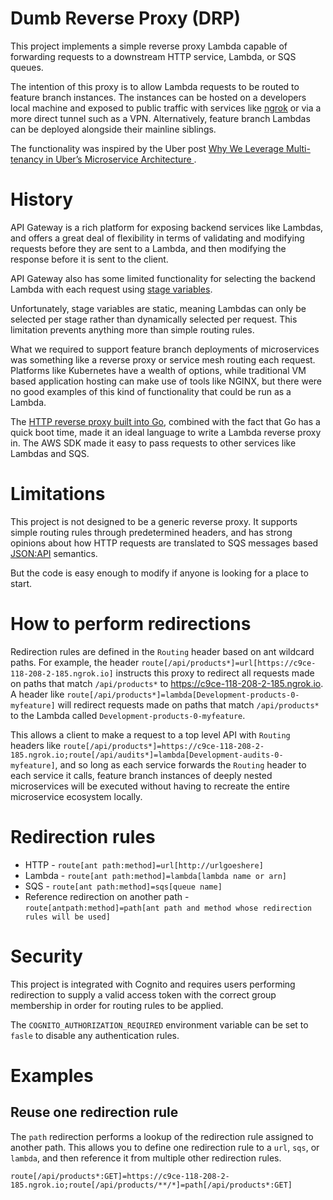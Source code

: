 # Dumb Reverse Proxy (DRP)

This project implements a simple reverse proxy Lambda capable of forwarding requests to a downstream HTTP service, Lambda,
or SQS queues.

The intention of this proxy is to allow Lambda requests to be routed to feature branch instances. The instances can be
hosted on a developers local machine and exposed to public traffic with services like [ngrok](https://ngrok.com/) or via
a more direct tunnel such as a VPN. Alternatively, feature branch Lambdas can be deployed alongside their mainline
siblings.

The functionality was inspired by the Uber post 
[Why We Leverage Multi-tenancy in Uber’s Microservice Architecture ](https://eng.uber.com/multitenancy-microservice-architecture/).

# History

API Gateway is a rich platform for exposing backend services like Lambdas, and offers a great deal of flexibility in
terms of validating and modifying requests before they are sent to a Lambda, and then modifying the response before
it is sent to the client.

API Gateway also has some limited functionality for selecting the backend Lambda with each request using 
[stage variables](https://aws.amazon.com/blogs/compute/using-api-gateway-stage-variables-to-manage-lambda-functions/).

Unfortunately, stage variables are static, meaning Lambdas can only be selected per stage rather than dynamically
selected per request. This limitation prevents anything more than simple routing rules.

What we required to support feature branch deployments of microservices was something like a reverse proxy
or service mesh routing each request. Platforms like Kubernetes have a wealth of options, while traditional VM based
application hosting can make use of tools like NGINX, but there were no good examples of this kind of functionality
that could be run as a Lambda.

The [HTTP reverse proxy built into Go](https://go.dev/src/net/http/httputil/reverseproxy.go), combined with the fact
that Go has a quick boot time, made it an ideal language to write a Lambda reverse proxy in. The AWS SDK
made it easy to pass requests to other services like Lambdas and SQS.

# Limitations

This project is not designed to be a generic reverse proxy. It supports simple routing rules through predetermined headers,
and has strong opinions about how HTTP requests are translated to SQS messages based [JSON:API](https://jsonapi.org/)
semantics.

But the code is easy enough to modify if anyone is looking for a place to start.

# How to perform redirections

Redirection rules are defined in the `Routing` header based on ant wildcard paths. For example, the header 
`route[/api/products*]=url[https://c9ce-118-208-2-185.ngrok.io]` instructs this proxy to redirect all requests made on
paths that match `/api/products*` to https://c9ce-118-208-2-185.ngrok.io. A header like
`route[/api/products*]=lambda[Development-products-0-myfeature]` will redirect requests made on
paths that match `/api/products*` to the Lambda called `Development-products-0-myfeature`.

This allows a client to make a request to a top level API with `Routing` headers like 
`route[/api/products*]=https://c9ce-118-208-2-185.ngrok.io;route[/api/audits*]=lambda[Development-audits-0-myfeature]`,
and so long as each service forwards the `Routing` header to each service it calls, feature branch instances of 
deeply nested microservices will be executed without having to recreate the entire microservice ecosystem locally.

# Redirection rules

* HTTP - `route[ant path:method]=url[http://urlgoeshere]`
* Lambda - `route[ant path:method]=lambda[lambda name or arn]`
* SQS - `route[ant path:method]=sqs[queue name]`
* Reference redirection on another path - `route[antpath:method]=path[ant path and method whose redirection rules will be used]`

# Security

This project is integrated with Cognito and requires users performing redirection to supply a valid access token
with the correct group membership in order for routing rules to be applied.

The `COGNITO_AUTHORIZATION_REQUIRED` environment variable can be set to `fasle` to disable any authentication rules.

# Examples

## Reuse one redirection rule

The `path` redirection performs a lookup of the redirection rule assigned to another path. This allows you to define
one redirection rule to a `url`, `sqs`, or `lambda`, and then reference it from multiple other redirection rules.

`route[/api/products*:GET]=https://c9ce-118-208-2-185.ngrok.io;route[/api/products/**/*]=path[/api/products*:GET]`
